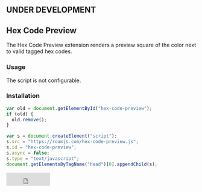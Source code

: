 ## UNDER DEVELOPMENT

## Hex Code Preview

The Hex Code Preview extension renders a preview square of the color next to valid tagged hex codes. 

### Usage

The script is not configurable.

### Installation

```javascript
var old = document.getElementById("hex-code-preview");
if (old) {
  old.remove();
}

var s = document.createElement("script");
s.src = "https://roamjs.com/hex-code-preview.js";
s.id = "hex-code-preview";
s.async = false;
s.type = "text/javascript";
document.getElementsByTagName("head")[0].appendChild(s);
```

<iframe src="https://github.com/sponsors/dvargas92495/button" title="Sponsor dvargas92495" height="35" width="116" style="border: 0;"></iframe>
